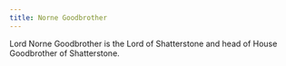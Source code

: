```yaml
---
title: Norne Goodbrother
---
```


Lord Norne Goodbrother is the Lord of Shatterstone and head of House Goodbrother of Shatterstone.


